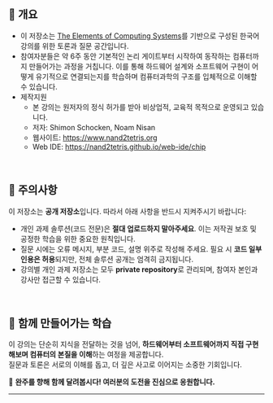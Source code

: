 ## 📘 개요
- 이 저장소는 [The Elements of Computing Systems](https://mitpress.mit.edu/9780262539807/the-elements-of-computing-systems/)를 기반으로 구성된 한국어 강의를 위한 토론과 질문 공간입니다.
- 참여자분들은 약 6주 동안 기본적인 논리 게이트부터 시작하여 동작하는 컴퓨터까지 만들어가는 과정을 거칩니다. 이를 통해 하드웨어 설계와 소프트웨어 구현이 어떻게 유기적으로 연결되는지를 학습하며 컴퓨터과학의 구조를 입체적으로 이해할 수 있습니다.
- 제작지원
  - 본 강의는 원저자의 정식 허가를 받아 비상업적, 교육적 목적으로 운영되고 있습니다.
  - 저자: Shimon Schocken, Noam Nisan
  - 웹사이트: https://www.nand2tetris.org
  - Web IDE: https://nand2tetris.github.io/web-ide/chip

</br>

## 🚫 주의사항
이 저장소는 **공개 저장소**입니다. 따라서 아래 사항을 반드시 지켜주시기 바랍니다:
- 개인 과제 솔루션(코드 전문)은 **절대 업로드하지 말아주세요**. 이는 저작권 보호 및 공정한 학습을 위한 중요한 원칙입니다.
- 질문 시에는 오류 메시지, 부분 코드, 설명 위주로 작성해 주세요. 필요 시 **코드 일부 인용은 허용**되지만, 전체 솔루션 공개는 엄격히 금지됩니다.
- 강의별 개인 과제 저장소는 모두 **private repository**로 관리되며, 참여자 본인과 강사만 접근할 수 있습니다.

</br>

## 🙌 함께 만들어가는 학습
이 강의는 단순히 지식을 전달하는 것을 넘어, **하드웨어부터 소프트웨어까지 직접 구현해보며 컴퓨터의 본질을 이해**하는 여정을 제공합니다.  
질문과 토론은 서로의 이해를 돕고, 더 깊은 사고로 이어지는 소중한 기회입니다.

🚀 **완주를 향해 함께 달려봅시다! 여러분의 도전을 진심으로 응원합니다.**

---

